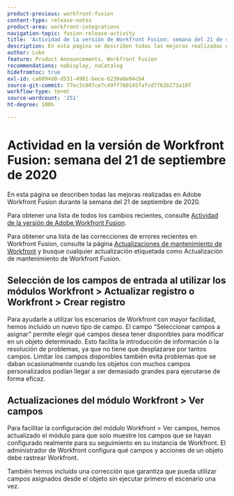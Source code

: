 ```yaml
---
product-previous: workfront-fusion
content-type: release-notes
product-area: workfront-integrations
navigation-topic: fusion-release-activity
title: 'Actividad de la versión de Workfront Fusion: semana del 21 de septiembre de 2020'
description: En esta página se describen todas las mejoras realizadas en Adobe Workfront Fusion durante la semana del 21 de septiembre de 2020.
author: Luke
feature: Product Announcements, Workfront Fusion
recommendations: noDisplay, noCatalog
hidefromtoc: true
exl-id: ca6094d0-d531-4901-bece-6230a0e04cb4
source-git-commit: 77ec3c007ce7c49ff760145fafcd7f62b273a18f
workflow-type: tm+mt
source-wordcount: '251'
ht-degree: 100%

---
```


# Actividad en la versión de Workfront Fusion: semana del 21 de septiembre de 2020

En esta página se describen todas las mejoras realizadas en Adobe Workfront Fusion durante la semana del 21 de septiembre de 2020.

Para obtener una lista de todos los cambios recientes, consulte [Actividad de la versión de Adobe Workfront Fusion](/help/workfront-fusion/fusion-product-releases/fusion-release-activity.md).

Para obtener una lista de las correcciones de errores recientes en Workfront Fusion, consulte la página [Actualizaciones de mantenimiento de Workfront](https://experienceleague.adobe.com/docs/workfront-known-issues/releases/current-updates.html?lang=es) y busque cualquier actualización etiquetada como Actualización de mantenimiento de Workfront Fusion.

## Selección de los campos de entrada al utilizar los módulos Workfront > Actualizar registro o Workfront > Crear registro

Para ayudarle a utilizar los escenarios de Workfront con mayor facilidad, hemos incluido un nuevo tipo de campo. El campo “Seleccionar campos a asignar” permite elegir qué campos desea tener disponibles para modificar en un objeto determinado. Esto facilita la introducción de información o la resolución de problemas, ya que no tiene que desplazarse por tantos campos. Limitar los campos disponibles también evita problemas que se daban ocasionalmente cuando los objetos con muchos campos personalizados podían llegar a ser demasiado grandes para ejecutarse de forma eficaz.


## Actualizaciones del módulo Workfront > Ver campos

Para facilitar la configuración del módulo Workfront > Ver campos, hemos actualizado el módulo para que solo muestre los campos que se hayan configurado realmente para su seguimiento en su instancia de Workfront. El administrador de Workfront configura qué campos y acciones de un objeto debe rastrear Workfront.

También hemos incluido una corrección que garantiza que pueda utilizar campos asignados desde el objeto sin ejecutar primero el escenario una vez.
